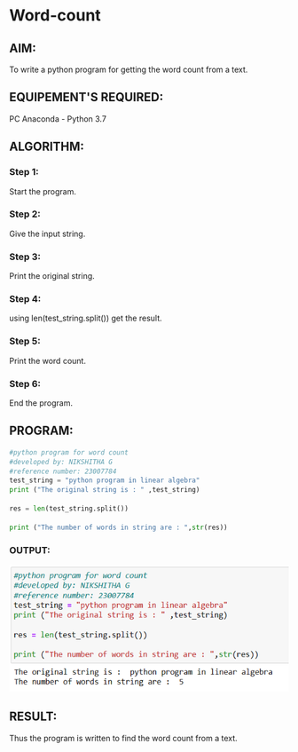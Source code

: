 # Word-count
## AIM:
To write a python program for getting the word count from a text.
## EQUIPEMENT'S REQUIRED: 
PC
Anaconda - Python 3.7
## ALGORITHM: 
### Step 1:
Start the program.
### Step 2: 
Give the input string.
### Step 3: 
Print the original string.
### Step 4:  
using len(test_string.split()) get the result.
### Step 5: 
Print the word count.
### Step 6: 
End the program.
## PROGRAM:
```PYTHON
#python program for word count
#developed by: NIKSHITHA G
#reference number: 23007784
test_string = "python program in linear algebra"
print ("The original string is : " ,test_string)

res = len(test_string.split())

print ("The number of words in string are : ",str(res))
```

### OUTPUT:
![Alt text](<word count (2).png>)
## RESULT:
Thus the program is written to find the word count from a text.
